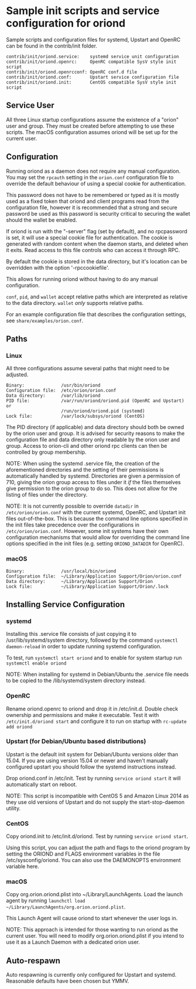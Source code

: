 Sample init scripts and service configuration for oriond
==========================================================

Sample scripts and configuration files for systemd, Upstart and OpenRC
can be found in the contrib/init folder.

    contrib/init/oriond.service:    systemd service unit configuration
    contrib/init/oriond.openrc:     OpenRC compatible SysV style init script
    contrib/init/oriond.openrcconf: OpenRC conf.d file
    contrib/init/oriond.conf:       Upstart service configuration file
    contrib/init/oriond.init:       CentOS compatible SysV style init script

Service User
---------------------------------

All three Linux startup configurations assume the existence of a "orion" user
and group.  They must be created before attempting to use these scripts.
The macOS configuration assumes oriond will be set up for the current user.

Configuration
---------------------------------

Running oriond as a daemon does not require any manual configuration. You may
set the `rpcauth` setting in the `orion.conf` configuration file to override
the default behaviour of using a special cookie for authentication.

This password does not have to be remembered or typed as it is mostly used
as a fixed token that oriond and client programs read from the configuration
file, however it is recommended that a strong and secure password be used
as this password is security critical to securing the wallet should the
wallet be enabled.

If oriond is run with the "-server" flag (set by default), and no rpcpassword is set,
it will use a special cookie file for authentication. The cookie is generated with random
content when the daemon starts, and deleted when it exits. Read access to this file
controls who can access it through RPC.

By default the cookie is stored in the data directory, but it's location can be overridden
with the option '-rpccookiefile'.

This allows for running oriond without having to do any manual configuration.

`conf`, `pid`, and `wallet` accept relative paths which are interpreted as
relative to the data directory. `wallet` *only* supports relative paths.

For an example configuration file that describes the configuration settings,
see `share/examples/orion.conf`.

Paths
---------------------------------

### Linux

All three configurations assume several paths that might need to be adjusted.

    Binary:              /usr/bin/oriond
    Configuration file:  /etc/orion/orion.conf
    Data directory:      /var/lib/oriond
    PID file:            /var/run/oriond/oriond.pid (OpenRC and Upstart) or
                         /run/oriond/oriond.pid (systemd)
    Lock file:           /var/lock/subsys/oriond (CentOS)

The PID directory (if applicable) and data directory should both be owned by the
orion user and group. It is advised for security reasons to make the
configuration file and data directory only readable by the orion user and
group. Access to orion-cli and other oriond rpc clients can then be
controlled by group membership.

NOTE: When using the systemd .service file, the creation of the aforementioned
directories and the setting of their permissions is automatically handled by
systemd. Directories are given a permission of 710, giving the orion group
access to files under it _if_ the files themselves give permission to the
orion group to do so. This does not allow
for the listing of files under the directory.

NOTE: It is not currently possible to override `datadir` in
`/etc/orion/orion.conf` with the current systemd, OpenRC, and Upstart init
files out-of-the-box. This is because the command line options specified in the
init files take precedence over the configurations in
`/etc/orion/orion.conf`. However, some init systems have their own
configuration mechanisms that would allow for overriding the command line
options specified in the init files (e.g. setting `ORIOND_DATADIR` for
OpenRC).

### macOS

    Binary:              /usr/local/bin/oriond
    Configuration file:  ~/Library/Application Support/Orion/orion.conf
    Data directory:      ~/Library/Application Support/Orion
    Lock file:           ~/Library/Application Support/Orion/.lock

Installing Service Configuration
-----------------------------------

### systemd

Installing this .service file consists of just copying it to
/usr/lib/systemd/system directory, followed by the command
`systemctl daemon-reload` in order to update running systemd configuration.

To test, run `systemctl start oriond` and to enable for system startup run
`systemctl enable oriond`

NOTE: When installing for systemd in Debian/Ubuntu the .service file needs to be copied to the /lib/systemd/system directory instead.

### OpenRC

Rename oriond.openrc to oriond and drop it in /etc/init.d.  Double
check ownership and permissions and make it executable.  Test it with
`/etc/init.d/oriond start` and configure it to run on startup with
`rc-update add oriond`

### Upstart (for Debian/Ubuntu based distributions)

Upstart is the default init system for Debian/Ubuntu versions older than 15.04. If you are using version 15.04 or newer and haven't manually configured upstart you should follow the systemd instructions instead.

Drop oriond.conf in /etc/init.  Test by running `service oriond start`
it will automatically start on reboot.

NOTE: This script is incompatible with CentOS 5 and Amazon Linux 2014 as they
use old versions of Upstart and do not supply the start-stop-daemon utility.

### CentOS

Copy oriond.init to /etc/init.d/oriond. Test by running `service oriond start`.

Using this script, you can adjust the path and flags to the oriond program by
setting the ORIOND and FLAGS environment variables in the file
/etc/sysconfig/oriond. You can also use the DAEMONOPTS environment variable here.

### macOS

Copy org.orion.oriond.plist into ~/Library/LaunchAgents. Load the launch agent by
running `launchctl load ~/Library/LaunchAgents/org.orion.oriond.plist`.

This Launch Agent will cause oriond to start whenever the user logs in.

NOTE: This approach is intended for those wanting to run oriond as the current user.
You will need to modify org.orion.oriond.plist if you intend to use it as a
Launch Daemon with a dedicated orion user.

Auto-respawn
-----------------------------------

Auto respawning is currently only configured for Upstart and systemd.
Reasonable defaults have been chosen but YMMV.
